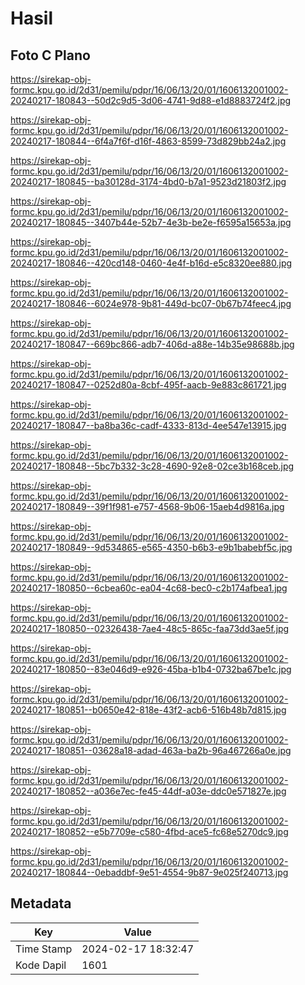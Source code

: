 # Hasil

## Foto C Plano

https://sirekap-obj-formc.kpu.go.id/2d31/pemilu/pdpr/16/06/13/20/01/1606132001002-20240217-180843--50d2c9d5-3d06-4741-9d88-e1d8883724f2.jpg

https://sirekap-obj-formc.kpu.go.id/2d31/pemilu/pdpr/16/06/13/20/01/1606132001002-20240217-180844--6f4a7f6f-d16f-4863-8599-73d829bb24a2.jpg

https://sirekap-obj-formc.kpu.go.id/2d31/pemilu/pdpr/16/06/13/20/01/1606132001002-20240217-180845--ba30128d-3174-4bd0-b7a1-9523d21803f2.jpg

https://sirekap-obj-formc.kpu.go.id/2d31/pemilu/pdpr/16/06/13/20/01/1606132001002-20240217-180845--3407b44e-52b7-4e3b-be2e-f6595a15653a.jpg

https://sirekap-obj-formc.kpu.go.id/2d31/pemilu/pdpr/16/06/13/20/01/1606132001002-20240217-180846--420cd148-0460-4e4f-b16d-e5c8320ee880.jpg

https://sirekap-obj-formc.kpu.go.id/2d31/pemilu/pdpr/16/06/13/20/01/1606132001002-20240217-180846--6024e978-9b81-449d-bc07-0b67b74feec4.jpg

https://sirekap-obj-formc.kpu.go.id/2d31/pemilu/pdpr/16/06/13/20/01/1606132001002-20240217-180847--669bc866-adb7-406d-a88e-14b35e98688b.jpg

https://sirekap-obj-formc.kpu.go.id/2d31/pemilu/pdpr/16/06/13/20/01/1606132001002-20240217-180847--0252d80a-8cbf-495f-aacb-9e883c861721.jpg

https://sirekap-obj-formc.kpu.go.id/2d31/pemilu/pdpr/16/06/13/20/01/1606132001002-20240217-180847--ba8ba36c-cadf-4333-813d-4ee547e13915.jpg

https://sirekap-obj-formc.kpu.go.id/2d31/pemilu/pdpr/16/06/13/20/01/1606132001002-20240217-180848--5bc7b332-3c28-4690-92e8-02ce3b168ceb.jpg

https://sirekap-obj-formc.kpu.go.id/2d31/pemilu/pdpr/16/06/13/20/01/1606132001002-20240217-180849--39f1f981-e757-4568-9b06-15aeb4d9816a.jpg

https://sirekap-obj-formc.kpu.go.id/2d31/pemilu/pdpr/16/06/13/20/01/1606132001002-20240217-180849--9d534865-e565-4350-b6b3-e9b1babebf5c.jpg

https://sirekap-obj-formc.kpu.go.id/2d31/pemilu/pdpr/16/06/13/20/01/1606132001002-20240217-180850--6cbea60c-ea04-4c68-bec0-c2b174afbea1.jpg

https://sirekap-obj-formc.kpu.go.id/2d31/pemilu/pdpr/16/06/13/20/01/1606132001002-20240217-180850--02326438-7ae4-48c5-865c-faa73dd3ae5f.jpg

https://sirekap-obj-formc.kpu.go.id/2d31/pemilu/pdpr/16/06/13/20/01/1606132001002-20240217-180850--83e046d9-e926-45ba-b1b4-0732ba67be1c.jpg

https://sirekap-obj-formc.kpu.go.id/2d31/pemilu/pdpr/16/06/13/20/01/1606132001002-20240217-180851--b0650e42-818e-43f2-acb6-516b48b7d815.jpg

https://sirekap-obj-formc.kpu.go.id/2d31/pemilu/pdpr/16/06/13/20/01/1606132001002-20240217-180851--03628a18-adad-463a-ba2b-96a467266a0e.jpg

https://sirekap-obj-formc.kpu.go.id/2d31/pemilu/pdpr/16/06/13/20/01/1606132001002-20240217-180852--a036e7ec-fe45-44df-a03e-ddc0e571827e.jpg

https://sirekap-obj-formc.kpu.go.id/2d31/pemilu/pdpr/16/06/13/20/01/1606132001002-20240217-180852--e5b7709e-c580-4fbd-ace5-fc68e5270dc9.jpg

https://sirekap-obj-formc.kpu.go.id/2d31/pemilu/pdpr/16/06/13/20/01/1606132001002-20240217-180844--0ebaddbf-9e51-4554-9b87-9e025f240713.jpg


## Metadata

| Key        | Value               |
| ---------- | ------------------- |
| Time Stamp | 2024-02-17 18:32:47 |
| Kode Dapil | 1601                |



